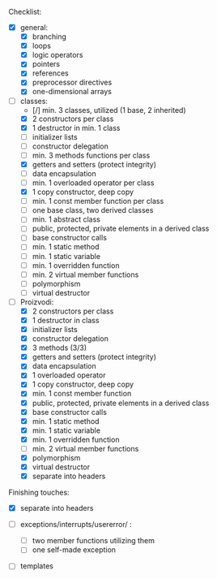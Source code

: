 Checklist:

- [x] general:
    - [X] branching
    - [X] loops
    - [X] logic operators
    - [x] pointers
    - [x] references
    - [x] preprocessor directives
    - [X] one-dimensional arrays

- [ ] classes:
    - [/] min. 3 classes, utilized (1 base, 2 inherited)
    - [x] 2 constructors per class
    - [X] 1 destructor in min. 1 class
    - [ ] initializer lists
    - [ ] constructor delegation
    - [ ] min. 3 methods functions per class
    - [X] getters and setters (protect integrity)
    - [ ] data encapsulation
    - [ ] min. 1 overloaded operator per class
    - [X] 1 copy constructor, deep copy
    - [ ] min. 1 const member function per class
    - [ ] one base class, two derived classes
    - [ ] min. 1 abstract class
    - [ ] public, protected, private elements in a derived class
    - [ ] base constructor calls
    - [ ] min. 1 static method
    - [ ] min. 1 static variable
    - [ ] min. 1 overridden function
    - [ ] min. 2 virtual member functions
    - [ ] polymorphism
    - [ ] virtual destructor

- [ ] Proizvodi:
    - [X] 2 constructors per class
    - [X] 1 destructor in class
    - [X] initializer lists
    - [X] constructor delegation
    - [X] 3 methods (3/3)
    - [X] getters and setters (protect integrity)
    - [X] data encapsulation
    - [X] 1 overloaded operator
    - [X] 1 copy constructor, deep copy
    - [X] min. 1 const member function
    - [X] public, protected, private elements in a derived class
    - [X] base constructor calls
    - [X] min. 1 static method
    - [X] min. 1 static variable
    - [X] min. 1 overridden function
    - [ ] min. 2 virtual member functions
    - [X] polymorphism
    - [X] virtual destructor
    - [X] separate into headers

Finishing touches:
- [X] separate into headers

- [ ] exceptions/interrupts/usererror/ :
    - [ ] two member functions utilizing them
    - [ ] one self-made exception

- [ ] templates